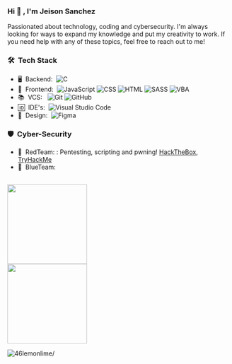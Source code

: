### Hi 👋 , I'm Jeison Sanchez

Passionated about technology, coding and cybersecurity.  I'm always looking for ways to expand my knowledge and put my creativity to work. If you need help with any of these topics, feel free to reach out to me!

### 🛠 &nbsp;Tech Stack

- 🖥️ &nbsp;Backend:&nbsp;
  ![C](https://img.shields.io/badge/C-0A1A2F?style=flat&&logo=c&logoColor=00599C)
- 👀 &nbsp;Frontend:&nbsp;
  ![JavaScript](https://img.shields.io/badge/-JavaScript-0A1A2F?style=flat&logo=javascript)
  ![CSS](https://img.shields.io/badge/CSS3-0A1A2F?style=flat&logo=css3&logoColor=1572B6)
  ![HTML](https://img.shields.io/badge/HTML5-0A1A2F?style=flat&logo=html5&logoColor=E34F26)
  ![SASS](https://img.shields.io/badge/Sass-0A1A2F?style=flat&logo=sass&logoColor=CC6699)
  ![VBA](https://img.shields.io/badge/VBA-0A1A2F?style=flat&logo=microsoft-excel&logoColor=217346)
- 📚 &nbsp;VCS: &nbsp;
  ![Git](https://img.shields.io/badge/-Git-0A1A2F?style=flat&logo=git)
  ![GitHub](https://img.shields.io/badge/-GitHub-0A1A2F?style=flat&logo=github)
- 🆔 &nbsp;IDE's:&nbsp;
  ![Visual Studio Code](https://img.shields.io/badge/-Visual%20Studio%20Code-0A1A2F?style=flat&logo=visual-studio-code&logoColor=007ACC)
- 🎨 &nbsp;Design:&nbsp;
  ![Figma](https://img.shields.io/badge/-Figma-0A1A2F?style=flat&logo=figma)

### 🛡️ &nbsp;Cyber-Security
- 🔴 &nbsp;RedTeam:&nbsp;: Pentesting, scripting and pwning!
  [HackTheBox](https://app.hackthebox.com/users/1451973), [TryHackMe](https://tryhackme.com/p/lemonlime)
- 🔵 &nbsp;BlueTeam:&nbsp;


<br/>

<a href="https://github.com/46lemonlime">
<img height="180em" src="https://github-readme-stats.vercel.app/api?username=46lemonlime&show_icons=true&card_width=400&hide_border=true&title_color=f4f4f4&icon_color=00d8fd&bg_color=0A1A2F&text_color=a3a8c3&hide=contribs" />
</a>
<br />
<a href="https://github.com/46lemonlime">
<img height="180em" src="https://github-readme-stats.vercel.app/api/top-langs/?username=46lemonlime&show_icons=true&card_width=400&hide_border=true&title_color=f4f4f4&icon_color=00d8fd&bg_color=0A1A2F&text_color=a3a8c3&hide=contribs" />
</a>

<p align="left"> <img src=https://komarev.com/ghpvc/?username=46lemonlime alt=46lemonlime/> </p>
